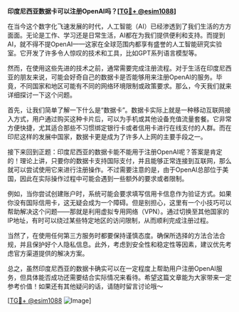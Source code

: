 **印度尼西亚数据卡可以注册OpenAI吗？[[TG💪+ @esim1088](https://t.me/s/esim1088)]**

在当今这个数字化飞速发展的时代，人工智能（AI）已经渗透到了我们生活的方方面面。无论是工作、学习还是日常生活，AI都在为我们提供便利和支持。而提到AI，就不得不提OpenAI——这家在全球范围内都享有盛誉的人工智能研究实验室。它开发了许多令人惊叹的技术和工具，比如GPT系列语言模型等。

然而，在使用这些先进的技术之前，通常需要完成注册流程。对于生活在印度尼西亚的朋友来说，可能会好奇自己的数据卡是否能够用来注册OpenAI的服务。毕竟，不同国家和地区可能有不同的网络环境限制或政策要求。那么，今天我们就来详细探讨一下这个问题。

首先，让我们简单了解一下什么是“数据卡”。数据卡实际上就是一种移动互联网接入方式，用户通过购买这种卡片后，可以为手机或其他设备充值流量套餐。它非常方便快捷，尤其适合那些不习惯绑定银行卡或者信用卡进行在线支付的人群。而在印尼这样的发展中国家，数据卡更是成为了许多人上网的主要手段之一。

接下来回到正题：印度尼西亚的数据卡能不能用于注册OpenAI呢？答案是肯定的！理论上讲，只要你的数据卡支持国际支付，并且能够正常连接到互联网，那么就可以尝试使用它来进行注册操作。不过需要注意的是，由于OpenAI总部位于美国，因此在实际操作过程中可能会遇到一些额外的要求或者限制。

例如，当你尝试创建账户时，系统可能会要求填写信用卡信息作为验证方式。如果你没有国际信用卡，这无疑会成为一个障碍。但是别担心，这里有一个小技巧可以帮助解决这个问题——那就是利用虚拟专用网络（VPN）。通过切换至其他国家的IP地址，有时可以绕过某些特定地区的访问限制，从而顺利完成注册过程。

当然了，在使用任何第三方服务时都要保持谨慎态度。确保所选择的方法合法合规，并且保护好个人隐私信息。此外，考虑到安全性和稳定性等因素，建议优先考虑官方渠道提供的解决方案。

总之，虽然印度尼西亚的数据卡确实可以在一定程度上帮助用户注册OpenAI服务，但具体能否成功还需要结合实际情况来看待。希望这篇文章能为大家带来一定参考价值！如果还有其他疑问的话，请随时留言讨论哦～

[[TG💪+ @esim1088](https://t.me/s/esim1088) ![Image](https://i.postimg.cc/4NQfJmqS/Snipaste-2025-05-13-00-14-12.png)]